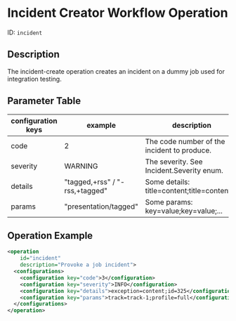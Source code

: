 Incident Creator Workflow Operation
===========================================

ID: `incident`


Description
-----------

The incident-create operation creates an incident on a dummy job used for integration testing.


Parameter Table
---------------

|configuration keys|example                       |description                                  |default value|
|------------------|------------------------------|---------------------------------------------|-------------|
|code              |2                             |The code number of the incident to produce.  |1|
|severity          |WARNING                       |The severity. See Incident.Severity enum.    |INFO|
|details           |"tagged,+rss" / "-rss,+tagged"|Some details: title=content;title=content;...|EMPTY|
|params            |"presentation/tagged"         |Some params: key=value;key=value;...         |EMPTY|


Operation Example
-----------------

```xml
<operation
    id="incident"
    description="Provoke a job incident">
  <configurations>
    <configuration key="code">3</configuration>
    <configuration key="severity">INFO</configuration>
    <configuration key="details">exception=content;id=325</configuration>
    <configuration key="params">track=track-1;profile=full</configuration>
  </configurations>
</operation>
```
